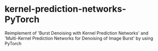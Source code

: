 # kernel-prediction-networks-PyTorch
Reimplement of 'Burst Denoising with Kernel Prediction Networks' and 'Multi-Kernel Prediction Networks for Denoising of Image Burst' by using PyTorch
